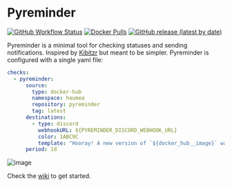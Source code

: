 # Pyreminder
[![GitHub Workflow Status](https://img.shields.io/github/actions/workflow/status/haondt/pyreminder/github-actions.yml)](https://github.com/haondt/pyreminder/actions/workflows/github-actions.yml)
[![Docker Pulls](https://img.shields.io/docker/pulls/haumea/pyreminder)](https://hub.docker.com/r/haumea/pyreminder/)
[![GitHub release (latest by date)](https://img.shields.io/github/v/release/haondt/pyreminder)](https://github.com/haondt/pyreminder/releases/latest)


Pyreminder is a minimal tool for checking statuses and sending notifications. Inspired by [Kibitzr](https://kibitzr.github.io/) but meant to be simpler. Pyreminder is configured with a single yaml file:
```yaml
checks:
  - pyreminder:
      source:
        type: docker-hub
        namespace: haumea
        repository: pyreminder
        tag: latest
      destinations:
        - type: discord
          webhookURL: ${PYREMINDER_DISCORD_WEBHOOK_URL}
          color: 1ABC9C
          template: "Hooray! A new version of `${docker_hub__image}` was just released!"
      period: 1d
```
![image](https://user-images.githubusercontent.com/19233365/210116896-3c4c4dea-85f5-46a0-8934-38e13ebf56bb.png)

Check the [wiki](https://github.com/haondt/pyreminder/wiki/Installation) to get started.
